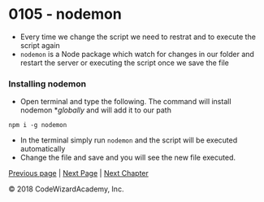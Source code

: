 # 0105 - nodemon

- Every time we change the script we need to restrat and to execute the script again
- `nodemon` is a Node package which watch for changes in our folder and restart the server or executing the script once we save the file

### Installing nodemon
- Open terminal and type the following. The command will install nodemon **globally* and will add it to our path
```
npm i -g nodemon
```
- In the terminal simply run `nodemon` and the script will be executed automatically
- Change the file and save and you will see the new file executed.

[Previous page](/Chapters/01-Basics/0104-AddingPackages.md) | [Next Page](/Chapters/01-Basics/0106-nodeArchitecture.md) | [Next Chapter](/Chapters/02-NodeFundamentals)

&copy; 2018 CodeWizardAcademy, Inc.

